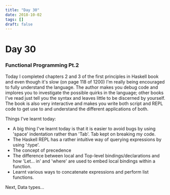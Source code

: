 ```yaml
---
title: "Day 30"
date: 2018-10-02
tags: []
draft: false
---
```


# Day 30

### Functional Programming Pt.2

Today I completed chapters 2 and 3 of the first principles in Haskell book and even though it's slow (on page 118 of 1200) I'm really being encouraged to fully understand the language. The author makes you debug code and implores you to investigate the possible quirks in the language; other books I've read just tell you the syntax and leaves little to be discerned by yourself. The book is also very interactive and makes you write both script and REPL code to get use to and understand the different applications of both.

Things I've learnt today:

- A big thing I've learnt today is that it is easier to avoid bugs by using 'space' indentation rather than 'Tab'. Tab kept on breaking my code.
- The Haskell REPL has a rather intuitive way of querying expressions by using ':type'.
- The concept of precedence
- The difference between local and Top-level bindings/declarations and how 'Let... in' and 'where' are used to embed local bindings within a function.
- Learnt various ways to concatenate expressions and perform list functions.

Next, Data types...
